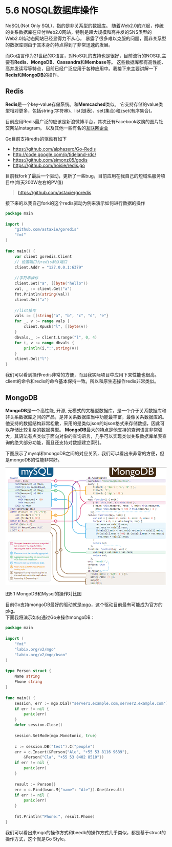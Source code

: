 # 5.6 NOSQL数据库操作
NoSQL(Not Only SQL)，指的是非关系型的数据库。
随着Web2.0的兴起，传统的关系数据库在应付Web2.0网站，特别是超大规模和高并发的SNS类型的Web2.0纯动态网站已经显得力不从心，
暴露了很多难以克服的问题，而非关系型的数据库则由于其本身的特点得到了非常迅速的发展。

而Go语言作为21世纪的C语言，对NoSQL的支持也是很好，目前流行的NOSQL主要有**Redis**、**MongoDB**、**Cassandra**和**Membase**等。
这些数据库都有高性能、高并发读写等特点，目前已经广泛应用于各种应用中。我接下来主要讲解一下**Redis**和**MongoDB**的操作。

## Redis
**Redis**是一个key-value存储系统。和**Memcached**类似。
它支持存储的value类型相对更多，包括string(字符串)、list(链表)、set(集合)和zset(有序集合)。

目前应用Redis最广泛的应该是新浪微博平台，其次还有Facebook收购的图片社交网站Instagram。
以及其他一些有名的[互联网企业](http://redis.io/topics/whos-using-redis)

Go目前支持redis的驱动有如下
- https://github.com/alphazero/Go-Redis
- http://code.google.com/p/tideland-rdc/
- https://github.com/simonz05/godis
- https://github.com/hoisie/redis.go

目前我fork了最后一个驱动，更新了一些bug，目前应用在我自己的短域名服务项目中(每天200W左右的PV值)   
> https://github.com/astaxie/goredis

接下来的以我自己fork的这个redis驱动为例来演示如何进行数据的操作
```go
package main

import (
	"github.com/astaxie/goredis"
	"fmt"
)

func main() {
	var client goredis.Client
	// 设置端口为redis默认端口
	client.Addr = "127.0.0.1:6379"
		
	//字符串操作
	client.Set("a", []byte("hello"))
	val, _ := client.Get("a")
	fmt.Println(string(val))
	client.Del("a")

	//list操作
	vals := []string{"a", "b", "c", "d", "e"}
	for _, v := range vals {
		client.Rpush("l", []byte(v))
	}
	dbvals,_ := client.Lrange("l", 0, 4)
	for i, v := range dbvals {
		println(i,":",string(v))
	}
	client.Del("l")
}
```

我们可以看到操作redis非常的方便，而且我实际项目中应用下来性能也很高。client的命令和redis的命令基本保持一致。所以和原生态操作redis非常类似。

## MongoDB
**MongoDB**是一个高性能, 开源, 无模式的文档型数据库，是一个介于关系数据库和非关系数据库之间的产品，是非关系数据库当中功能最丰富，最像关系数据库的。
他支持的数据结构非常松散，采用的是类似json的bjson格式来存储数据，因此可以存储比较复杂的数据类型。
**MongoDB**最大的特点是他支持的查询语言非常强大，其语法有点类似于面向对象的查询语言，几乎可以实现类似关系数据库单表查询的绝大部分功能，而且还支持对数据建立索引。

下图展示了mysql和mongoDB之间的对应关系，我们可以看出来非常的方便，但是mongoDB的性能非常好。

![](images/5.6.mongodb.png?raw=true)

图5.1 MongoDB和Mysql的操作对比图

目前Go支持mongoDB最好的驱动就是[mgo](http://labix.org/mgo)，这个驱动目前最有可能成为官方的pkg。   
下面我将演示如何通过Go来操作mongoDB：
```go
package main

import (
	"fmt"
	"labix.org/v2/mgo"
	"labix.org/v2/mgo/bson"
)

type Person struct {
	Name string
	Phone string
}

func main() {
	session, err := mgo.Dial("server1.example.com,server2.example.com")
	if err != nil {
		panic(err)
	}
	defer session.Close()

	session.SetMode(mgo.Monotonic, true)

	c := session.DB("test").C("people")
	err = c.Insert(&Person{"Ale", "+55 53 8116 9639"},
		&Person{"Cla", "+55 53 8402 8510"})
	if err != nil {
		panic(err)
	}

	result := Person{}
	err = c.Find(bson.M{"name": "Ale"}).One(&result)
	if err != nil {
		panic(err)
	}

	fmt.Println("Phone:", result.Phone)
}
```

我们可以看出来mgo的操作方式和beedb的操作方式几乎类似，都是基于struct的操作方式，这个就是Go Style。

